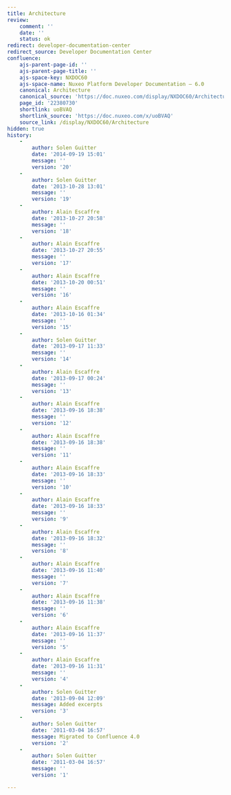 ```yaml
---
title: Architecture
review:
    comment: ''
    date: ''
    status: ok
redirect: developer-documentation-center
redirect_source: Developer Documentation Center
confluence:
    ajs-parent-page-id: ''
    ajs-parent-page-title: ''
    ajs-space-key: NXDOC60
    ajs-space-name: Nuxeo Platform Developer Documentation — 6.0
    canonical: Architecture
    canonical_source: 'https://doc.nuxeo.com/display/NXDOC60/Architecture'
    page_id: '22380730'
    shortlink: uoBVAQ
    shortlink_source: 'https://doc.nuxeo.com/x/uoBVAQ'
    source_link: /display/NXDOC60/Architecture
hidden: true
history:
    -
        author: Solen Guitter
        date: '2014-09-19 15:01'
        message: ''
        version: '20'
    -
        author: Solen Guitter
        date: '2013-10-28 13:01'
        message: ''
        version: '19'
    -
        author: Alain Escaffre
        date: '2013-10-27 20:58'
        message: ''
        version: '18'
    -
        author: Alain Escaffre
        date: '2013-10-27 20:55'
        message: ''
        version: '17'
    -
        author: Alain Escaffre
        date: '2013-10-20 00:51'
        message: ''
        version: '16'
    -
        author: Alain Escaffre
        date: '2013-10-16 01:34'
        message: ''
        version: '15'
    -
        author: Solen Guitter
        date: '2013-09-17 11:33'
        message: ''
        version: '14'
    -
        author: Alain Escaffre
        date: '2013-09-17 00:24'
        message: ''
        version: '13'
    -
        author: Alain Escaffre
        date: '2013-09-16 18:38'
        message: ''
        version: '12'
    -
        author: Alain Escaffre
        date: '2013-09-16 18:38'
        message: ''
        version: '11'
    -
        author: Alain Escaffre
        date: '2013-09-16 18:33'
        message: ''
        version: '10'
    -
        author: Alain Escaffre
        date: '2013-09-16 18:33'
        message: ''
        version: '9'
    -
        author: Alain Escaffre
        date: '2013-09-16 18:32'
        message: ''
        version: '8'
    -
        author: Alain Escaffre
        date: '2013-09-16 11:40'
        message: ''
        version: '7'
    -
        author: Alain Escaffre
        date: '2013-09-16 11:38'
        message: ''
        version: '6'
    -
        author: Alain Escaffre
        date: '2013-09-16 11:37'
        message: ''
        version: '5'
    -
        author: Alain Escaffre
        date: '2013-09-16 11:31'
        message: ''
        version: '4'
    -
        author: Solen Guitter
        date: '2013-09-04 12:09'
        message: Added excerpts
        version: '3'
    -
        author: Solen Guitter
        date: '2011-03-04 16:57'
        message: Migrated to Confluence 4.0
        version: '2'
    -
        author: Solen Guitter
        date: '2011-03-04 16:57'
        message: ''
        version: '1'

---
```

